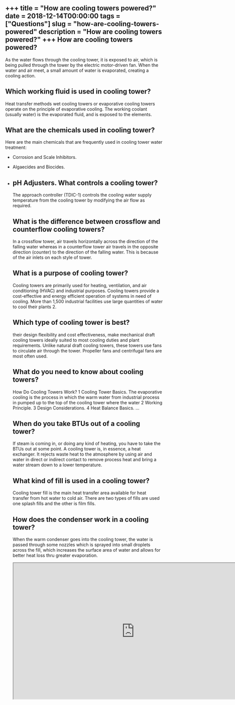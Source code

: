 +++
title = "How are cooling towers powered?"
date = 2018-12-14T00:00:00
tags = ["Questions"]
slug = "how-are-cooling-towers-powered"
description = "How are cooling towers powered?"
+++
How are cooling towers powered?
-------------------------------

As the water flows through the cooling tower, it is exposed to air, which is being pulled through the tower by the electric motor-driven fan. When the water and air meet, a small amount of water is evaporated, creating a cooling action.

Which working fluid is used in cooling tower?
---------------------------------------------

Heat transfer methods wet cooling towers or evaporative cooling towers operate on the principle of evaporative cooling. The working coolant (usually water) is the evaporated fluid, and is exposed to the elements.

What are the chemicals used in cooling tower?
---------------------------------------------

Here are the main chemicals that are frequently used in cooling tower water treatment:

- Corrosion and Scale Inhibitors.
- Algaecides and Biocides.
- pH Adjusters. What controls a cooling tower?
    ------------------------------
    
    The approach controller (TDIC-1) controls the cooling water supply temperature from the cooling tower by modifying the air flow as required.
    
    What is the difference between crossflow and counterflow cooling towers?
    ------------------------------------------------------------------------
    
    In a crossflow tower, air travels horizontally across the direction of the falling water whereas in a counterflow tower air travels in the opposite direction (counter) to the direction of the falling water. This is because of the air inlets on each style of tower.
    
    What is a purpose of cooling tower?
    -----------------------------------
    
    Cooling towers are primarily used for heating, ventilation, and air conditioning (HVAC) and industrial purposes. Cooling towers provide a cost-effective and energy efficient operation of systems in need of cooling. More than 1,500 industrial facilities use large quantities of water to cool their plants 2.
    
    Which type of cooling tower is best?
    ------------------------------------
    
    their design flexibility and cost effectiveness, make mechanical draft cooling towers ideally suited to most cooling duties and plant requirements. Unlike natural draft cooling towers, these towers use fans to circulate air through the tower. Propeller fans and centrifugal fans are most often used.
    
    What do you need to know about cooling towers?
    ----------------------------------------------
    
    How Do Cooling Towers Work? 1 Cooling Tower Basics. The evaporative cooling is the process in which the warm water from industrial process in pumped up to the top of the cooling tower where the water 2 Working Principle. 3 Design Considerations. 4 Heat Balance Basics. …
    
    When do you take BTUs out of a cooling tower?
    ---------------------------------------------
    
    If steam is coming in, or doing any kind of heating, you have to take the BTUs out at some point. A cooling tower is, in essence, a heat exchanger. It rejects waste heat to the atmosphere by using air and water in direct or indirect contact to remove process heat and bring a water stream down to a lower temperature.
    
    What kind of fill is used in a cooling tower?
    ---------------------------------------------
    
    Cooling tower fill is the main heat transfer area available for heat transfer from hot water to cold air. There are two types of fills are used one splash fills and the other is film fills.
    
    How does the condenser work in a cooling tower?
    -----------------------------------------------
    
    When the warm condenser goes into the cooling tower, the water is passed through some nozzles which is sprayed into small droplets across the fill, which increases the surface area of water and allows for better heat loss thru greater evaporation.
    
    <iframe allow="accelerometer; autoplay; clipboard-write; encrypted-media; gyroscope; picture-in-picture" allowfullscreen="" class="__youtube_prefs__  epyt-is-override  no-lazyload" data-no-lazy="1" data-origheight="433" data-origwidth="770" data-skipgform_ajax_framebjll="" height="433" id="_ytid_40163" loading="lazy" src="https://www.youtube.com/embed/ZzEHoMvzErY?enablejsapi=1&autoplay=0&cc_load_policy=0&cc_lang_pref=&iv_load_policy=1&loop=0&modestbranding=0&rel=1&fs=1&playsinline=0&autohide=2&theme=dark&color=red&controls=1&" title="YouTube player" width="770"></iframe>